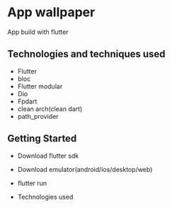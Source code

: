# App wallpaper

App build with flutter

## Technologies and techniques used
  - Flutter
  - bloc
  - Flutter modular
  - Dio
  - Fpdart
  - clean arch(clean dart)
  - path_provider

## Getting Started

- Download flutter sdk
- Download emulator(android/ios/desktop/web)
- flutter run


- Technologies used


